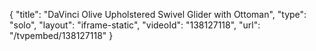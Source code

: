 {
    "title": "DaVinci Olive Upholstered Swivel Glider with Ottoman",
    "type": "solo",
    "layout": "iframe-static",
    "videoId": "138127118",
    "url": "\/tvpembed\/138127118"
}